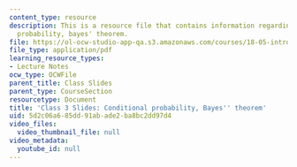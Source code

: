 ```yaml
---
content_type: resource
description: This is a resource file that contains information regarding conditional
  probability, bayes' theorem.
file: https://ol-ocw-studio-app-qa.s3.amazonaws.com/courses/18-05-introduction-to-probability-and-statistics-spring-2014/5d2c06a685dd91abade2ba8bc2dd97d4_MIT18_05S14_class3slides.pdf
file_type: application/pdf
learning_resource_types:
- Lecture Notes
ocw_type: OCWFile
parent_title: Class Slides
parent_type: CourseSection
resourcetype: Document
title: 'Class 3 Slides: Conditional probability, Bayes'' theorem'
uid: 5d2c06a6-85dd-91ab-ade2-ba8bc2dd97d4
video_files:
  video_thumbnail_file: null
video_metadata:
  youtube_id: null
---
```


